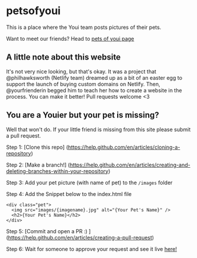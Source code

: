 # petsofyoui

This is a place where the Youi team posts pictures of their pets. 

Want to meet our friends? Head to [pets of youi page](http://nickwangyoui.github.io/petsofyoui)


## A little note about this website

It's not very nice looking, but that's okay. It was a project that @philhawksworth (Netlify team) dreamed up as a bit of an easter egg to support the launch of buying custom domains on Netlify. Then, @yourfrienderin begged him to teach her how to create a website in the process. You can make it better! Pull requests welcome <3


## You are a Youier but your pet is missing?

Well that won't do. If your little friend is missing from this site please submit a pull request.

Step 1: [Clone this repo] (https://help.github.com/en/articles/cloning-a-repository)

Step 2: [Make a branch!] (https://help.github.com/en/articles/creating-and-deleting-branches-within-your-repository)

Step 3: Add your pet picture (with name of pet) to the `/images` folder

Step 4: Add the Snippet below to the index.html file
```
<div class="pet">
  <img src="images/{imagename}.jpg" alt="{Your Pet's Name}" />
  <h2>{Your Pet's Name}</h2>
</div>
```

Step 5: [Commit and open a PR :) ] (https://help.github.com/en/articles/creating-a-pull-request)

Step 6: Wait for someone to approve your request and see it live [here!](http://nickwangyoui.github.io/petsofyoui)
